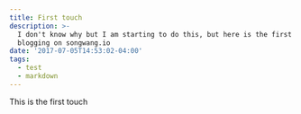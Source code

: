 ```yaml
---
title: First touch
description: >-
  I don't know why but I am starting to do this, but here is the first touch of
  blogging on songwang.io
date: '2017-07-05T14:53:02-04:00'
tags:
  - test
  - markdown
---
```


This is the first touch

